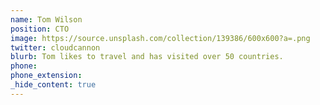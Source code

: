```yaml
---
name: Tom Wilson
position: CTO
image: https://source.unsplash.com/collection/139386/600x600?a=.png
twitter: cloudcannon
blurb: Tom likes to travel and has visited over 50 countries.
phone:
phone_extension:
_hide_content: true
---
```

